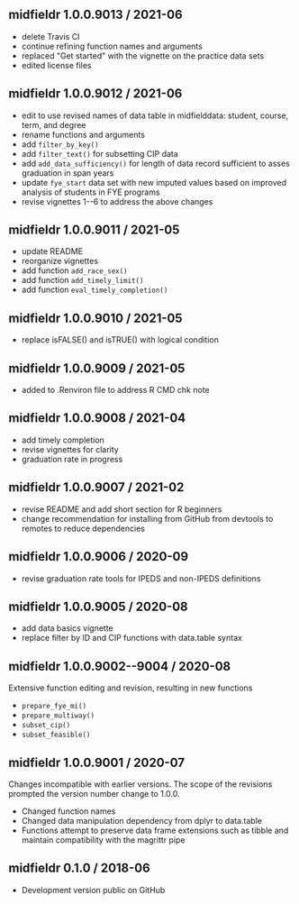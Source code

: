 
## midfieldr 1.0.0.9013 / 2021-06

- delete Travis CI
- continue refining function names and arguments 
- replaced "Get started" with the vignette on the practice data sets 
- edited license files



## midfieldr 1.0.0.9012 / 2021-06

- edit to use revised names of data table in midfielddata: student, course, term, and degree
- rename functions and arguments   
- add `filter_by_key()`   
- add `filter_text()` for subsetting CIP data  
- add `add_data_sufficiency()` for length of data record sufficient to asses graduation in span years
- update `fye_start` data set with new imputed values based on improved analysis of students in  FYE programs  
- revise vignettes 1--6 to address the above changes  

## midfieldr 1.0.0.9011 / 2021-05

- update README
- reorganize vignettes  
- add function `add_race_sex()` 
- add function `add_timely_limit()`
- add function `eval_timely_completion()` 

## midfieldr 1.0.0.9010 / 2021-05

- replace isFALSE() and isTRUE() with logical condition

## midfieldr 1.0.0.9009 / 2021-05

- added to .Renviron file to address R CMD chk note

## midfieldr 1.0.0.9008 / 2021-04

- add timely completion 
- revise vignettes for clarity 
- graduation rate in progress

## midfieldr 1.0.0.9007 / 2021-02

- revise README and add short section for R beginners 
- change recommendation for installing from GitHub from devtools to remotes to reduce dependencies 

## midfieldr 1.0.0.9006 / 2020-09

- revise graduation rate tools for IPEDS and non-IPEDS definitions

## midfieldr 1.0.0.9005 / 2020-08

- add data basics vignette
- replace filter by ID and CIP functions with data.table syntax

## midfieldr 1.0.0.9002--9004 / 2020-08

Extensive function editing and revision, resulting in new functions

- `prepare_fye_mi()`
- `prepare_multiway()` 
- `subset_cip()` 
- `subset_feasible()`  

## midfieldr 1.0.0.9001 / 2020-07

Changes incompatible with earlier versions. The scope of the revisions prompted the version number change to 1.0.0. 

- Changed function names
- Changed data manipulation dependency from dplyr to data.table 
- Functions attempt to preserve data frame extensions such as tibble and maintain compatibility with the magrittr pipe 

## midfieldr 0.1.0 / 2018-06

- Development version public on GitHub
  
<!-- major.minor.patch.dev -->
<!-- MAJOR version when you make incompatible API changes ->
<!-- MINOR version add functionality in a backwards-compatible manner ->
<!-- PATCH version backwards-compatible bug fixes ->

<!-- ### New features -->

<!-- ### Minor improvements -->

<!-- ### Bug fixes -->

<!-- ### Deprecated -->

<!-- ### Defunct -->
